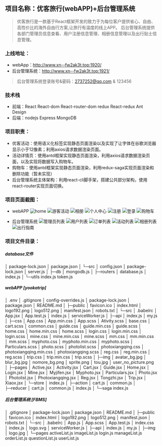 ## 项目名称：优客旅行(webAPP)+后台管理系统
>优客旅行是一款基于React框架开发的致力于为每位客户提供省心、自由、高性价比的海外自由行方案,让旅行有温度的线上APP。
> 后台管理系统提供各部门管理员信息查看、用户注册信息管理、相册信息管理以及出行贴士信息管理。

### 上线地址：
* webApp：http://www.xn--fw2ak3t.top:1920/
* 后台管理系统：http://www.xn--fw2ak3t.top:1921/
>后台管理系统登录账号&密码：2737252@qq.com & 123456

### 技术栈
* 前端：React React-dom React-router-dom  redux React-redux Ant Design 
* 后端：nodejs Express MongoDB

### 项目职责：
* 优客活动：使用语义化标签实现静态页面渲染以及实现了让字体在谷歌浏览器显示小于12像素；利用axios请求数据渲染页面。
* 活动详情页：使用antd框架实现静态页面渲染，利用axios请求数据渲染页面，以及实现将数据写入购物车。
* 购物车：使用antd框架实现静态页面渲染，利用redux-saga实现页面渲染和删除功能（暂未实现）
* 后台管理系统主体架构：利用react-cli脚手架，搭建公共部分架构，使用react-router实现页面切换。


### 项目页面截图：
* webAPP
    ![home](https://github.com/gzh51910/yookatrip/blob/dev/project_img/yookatrip-home.png)
    ![游客活动](https://github.com/gzh51910/yookatrip/blob/dev/project_img/active.png)
    ![相册](https://github.com/gzh51910/yookatrip/blob/dev/project_img/photo.png)
    ![个人中心](https://github.com/gzh51910/yookatrip/blob/dev/project_img/mine.png)
    ![注册](https://github.com/gzh51910/yookatrip/blob/dev/project_img/reg.png)
    ![登录](https://github.com/gzh51910/yookatrip/blob/dev/project_img/login.png)
    ![购物车](https://github.com/gzh51910/yookatrip/blob/dev/project_img/cart.png)

* 后台管理系统
   ![管理员列表](https://github.com/gzh51910/yookatrip/blob/dev/project_img/manage.png)
   ![用户列表](https://github.com/gzh51910/yookatrip/blob/dev/project_img/list.png)
   ![订单列表](https://github.com/gzh51910/yookatrip/blob/dev/project_img/dingdanlist.png)
   ![活动列表](https://github.com/gzh51910/yookatrip/blob/dev/project_img/activelist.png)
   ![相册列表](https://github.com/gzh51910/yookatrip/blob/dev/project_img/photolist.png)
    ![出行指南](https://github.com/gzh51910/yookatrip/blob/dev/project_img/zhinan.png)
### 项目文件目录：
##### database文件
>
│  package-lock.json
│  package.json
│
└─src
    │  config.json
    │  package-lock.json
    │  server.js
    │
    ├─db
    │      mongodb.js
    │
    ├─routers
    │      database.js
    │      index.js
    │
    └─utils
            index.js
            token.js

##### webAPP  [yookatrip]
>
│  .env
│  .gitignore
│  config-overrides.js
│  package-lock.json
│  package.json
│  README.md
│
├─public
│      favicon.ico
│      index.html
│      logo192.png
│      logo512.png
│      manifest.json
│      robots.txt
│
└─src
    │  .babelrc
    │  App.jsx
    │  App.test.js
    │  index.js
    │  serviceWorker.js
    │
    ├─api
    │      index.js
    │      my.js
    │
    ├─css
    │      App.css
    │      App.min.css
    │      App.scss
    │      Ativity.scss
    │      base.css
    │      cart.scss
    │      common.css
    │      guide.css
    │      guide.min.css
    │      guide.scss
    │      home.css
    │      home.min.css
    │      home.scss
    │      login.css
    │      login.min.css
    │      login.scss
    │      mine.css
    │      mine.min.css
    │      mine.scss
    │      mm.css
    │      mm.min.css
    │      mm.scss
    │      myphoto.css
    │      myphoto.min.css
    │      myphoto.scss
    │      Particulars.scss
    │      photo.scss
    │      photolist.scss
    │      photoxiangqing.css
    │      photoxiangqing.min.css
    │      photoxiangqing.scss
    │      reg.css
    │      reg.min.css
    │      reg.scss
    │      trip.css
    │      trip.min.css
    │      trip.scss
    │
    ├─img
    │      avatar_bg.jpg
    │      blur_bg.jpg
    │      nomore_bg.png
    │      sprite.png
    │      tou.jpg
    │      user_no_picture.png
    │
    ├─pages
    │      Active.jsx
    │      Activity.jsx
    │      Cart.jsx
    │      Guide.jsx
    │      Home.jsx
    │      Login.jsx
    │      Mine.jsx
    │      Myjifen.jsx
    │      Myphoto.jsx
    │      Particulars.jsx
    │      Photo.jsx
    │      Photolist.jsx
    │      Photoxiangqing.jsx
    │      Reg.jsx
    │      Tongzhi.jsx
    │      Trip.jsx
    │      Xiaox.jsx
    │
    └─store
        │  index.js
        │
        ├─action
        │      cart.js
        │      common.js
        │
        ├─reducer
        │      cart.js
        │      common.js
        │      index.js
        │
        └─saga
                index.js
##### 后台管理系统 [FBMS]
>
│  .gitignore
│  package-lock.json
│  package.json
│  README.md
│
├─public
│      favicon.ico
│      index.html
│      logo192.png
│      logo512.png
│      manifest.json
│      robots.txt
│
└─src
    │  .babelrc
    │  App.js
    │  App.scss
    │  App.test.js
    │  index.css
    │  index.js
    │  logo.svg
    │  serviceWorker.js
    │
    ├─api
    │      index.js
    │      my.js
    │
    ├─img
    │      logo.jpg
    │
    └─pages
            activeList.js
            imageList.js
            login.js
            manageList.js
            orderList.js
            questionList.js
            userList.js
